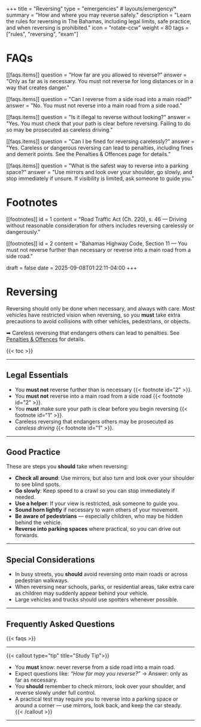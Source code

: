 +++
title = "Reversing"
type = "emergencies"           # layouts/emergency/*
summary = "How and where you may reverse safely."
description = "Learn the rules for reversing in The Bahamas, including legal limits, safe practice, and when reversing is prohibited."
icon = "rotate-ccw"
weight = 80
tags = ["rules", "reversing", "exam"]

# FAQs
[[faqs.items]]
question = "How far are you allowed to reverse?"
answer = "Only as far as is necessary. You must not reverse for long distances or in a way that creates danger."

[[faqs.items]]
question = "Can I reverse from a side road into a main road?"
answer = "No. You must not reverse into a main road from a side road."

[[faqs.items]]
question = "Is it illegal to reverse without looking?"
answer = "Yes. You must check that your path is clear before reversing. Failing to do so may be prosecuted as careless driving."

[[faqs.items]]
question = "Can I be fined for reversing carelessly?"
answer = "Yes. Careless or dangerous reversing can lead to penalties, including fines and demerit points. See the Penalties & Offences page for details."

[[faqs.items]]
question = "What is the safest way to reverse into a parking space?"
answer = "Use mirrors and look over your shoulder, go slowly, and stop immediately if unsure. If visibility is limited, ask someone to guide you."

# Footnotes
[[footnotes]]
id = 1
content = "Road Traffic Act (Ch. 220), s. 46 — Driving without reasonable consideration for others includes reversing carelessly or dangerously."

[[footnotes]]
id = 2
content = "Bahamas Highway Code, Section 11 — You must not reverse further than necessary or reverse into a main road from a side road."

draft = false
date = 2025-09-08T01:22:11-04:00
+++

# Reversing

Reversing should only be done when necessary, and always with care. Most vehicles have restricted vision when reversing, so you **must** take extra precautions to avoid collisions with other vehicles, pedestrians, or objects.  

➡ Careless reversing that endangers others can lead to penalties. See [Penalties & Offences](/law/penalties-offences/) for details.  

{{< toc >}}

---

## Legal Essentials

- You **must not** reverse further than is necessary {{< footnote id="2" >}}.  
- You **must not** reverse into a main road from a side road {{< footnote id="2" >}}.  
- You **must** make sure your path is clear before you begin reversing {{< footnote id="1" >}}.  
- Careless reversing that endangers others may be prosecuted as *careless driving* {{< footnote id="1" >}}.  

---

## Good Practice

These are steps you **should** take when reversing:

- **Check all around**: Use mirrors, but also turn and look over your shoulder to see blind spots.  
- **Go slowly**: Keep speed to a crawl so you can stop immediately if needed.  
- **Use a helper**: If your view is restricted, ask someone to guide you.  
- **Sound horn lightly** if necessary to warn others of your movement.  
- **Be aware of pedestrians** — especially children, who may be hidden behind the vehicle.  
- **Reverse into parking spaces** where practical, so you can drive out forwards.  

---

## Special Considerations

- In busy streets, you **should** avoid reversing onto main roads or across pedestrian walkways.  
- When reversing near schools, parks, or residential areas, take extra care as children may suddenly appear behind your vehicle.  
- Large vehicles and trucks should use spotters whenever possible.  

---

## Frequently Asked Questions

{{< faqs >}}

---

{{< callout type="tip" title="Study Tip">}}
- You **must** know: never reverse from a side road into a main road.  
- Expect questions like: *“How far may you reverse?”* → Answer: only as far as necessary.  
- You **should** remember to check mirrors, look over your shoulder, and reverse slowly under full control.  
- A practical test may require you to reverse into a parking space or around a corner — use mirrors, look back, and keep the car steady.  
{{< /callout >}}

---
